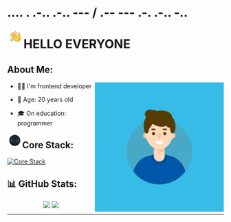 # .... . .-.. .-.. --- / .-- --- .-. .-.. -..

<img alt="hello world" src="./assets/gifs/hand.gif" width='38' align="left"/>

# **HELLO EVERYONE**

## About Me:

<img alt="hello world" src="./assets/gifs/me.gif" height='300px' align="right"/>

- 👨‍💻 I'm frontend developer

- 👨 Age: 20 years old

- &#127891; On education: programmer
&nbsp;
&nbsp;
&nbsp;
&nbsp;
&nbsp;


<img alt="devstack" src="./assets/gifs/devstack.gif" width='35' align="left"/>

## Core Stack:


[![Core Stack](https://skillicons.dev/icons?i=react,ts,js,redux,html,css,tailwind,&perline=9)](https://skillicons.dev)

## 📊 GitHub Stats:

<div align="center">
  <img align="center" src="https://github-readme-stats.vercel.app/api?username=e1nur&theme=react&hide_border=true&include_all_commits=false&count_private=false" />
  <img align="center" src="https://github-readme-streak-stats.herokuapp.com/?user=e1nur&theme=react&hide_border=true" />
</div>

---
